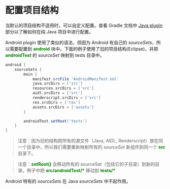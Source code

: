 # 配置项目结构

当默认的项目结构不适用时，可以自定义配置。查看 Gradle 文档中 [Java plugin][1] 部分以了解如何在纯 Java 项目中进行配置。

Android plugin 使用了类似的语法，但因为 Android 有自己的 *sourceSets*，所以需要配置到 **<font color='green'>android</font>** 块中。下面的例子使用了旧的项目结构(Eclipse)，并把 **<font color='green'>androidTest</font>** 的 *sourceSet* 映射到 tests 目录中。

``` Groovy
android {
    sourceSets {
        main {
            manifest.srcFile 'AndroidManifest.xml'
            java.srcDirs = ['src']
            resources.srcDirs = ['src']
            aidl.srcDirs = ['src']
            renderscript.srcDirs = ['src']
            res.srcDirs = ['res']
            assets.srcDirs = ['assets']
        }

        androidTest.setRoot('tests')
    }
}
```

> 注意：因为旧的结构把所有的源文件（Java, AIDL, Renderscript）放在同一个目录中，所以我们需要重新映射所有的 *sourceSet* 新组件到同一个 **<font color='green'>src</font>** 目录下。

> 注意：**<font color='green'>setRoot()</font>** 会移动所有的 sourceSet（包括它的子目录）到新的目录。例子中把 **<font color='green'>src/androidTest/*</font>** 移动到 **<font color='green'>tests/*</font>**

Android 特有的 *sourceSets* 在 Java *sourceSets* 中不起作用。

[1]: http://gradle.org/docs/current/userguide/java_plugin.html